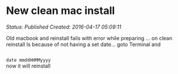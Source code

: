 # New clean mac install

_Status: Published_
_Created: 2016-04-17 05:09:11_

Old macbook and reinstall fails with error while preparing ... on clean reinstall
Is because of not having a set date...
goto Terminal and

<code>
date mmddHHMMyyyy
</code>
now it will reinstall